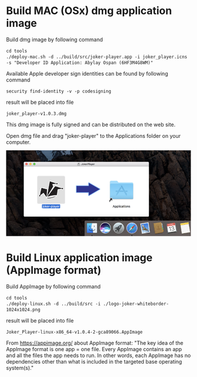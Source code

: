 # Build MAC (OSx) dmg application image

Build dmg image by following command
```
cd tools 
./deploy-mac.sh -d ../build/src/joker-player.app -i joker_player.icns -s "Developer ID Application: Abylay Ospan (6HF3M4G8WM)"
```
Available Apple developer sign identities can be found by following command
```
security find-identity -v -p codesigning
```

result will be placed into file
```
joker_player-v1.0.3.dmg
```
This dmg image is fully signed and can be distributed on the web site.

Open dmg file and drag "joker-player" to the Applications folder on your computer.

![](mac-install.png "Joker Player install on MAC")

# Build Linux application image (AppImage format)

Build AppImage by following command
```
cd tools 
./deploy-linux.sh -d ../build/src -i ./logo-joker-whiteborder-1024x1024.png
```

result will be placed into file
```
Joker_Player-linux-x86_64-v1.0.4-2-gca89066.AppImage
```

From https://appimage.org/ about AppImage format:
"The key idea of the AppImage format is one app = one file. Every AppImage contains an app and all the files the app needs to run. In other words, each AppImage has no dependencies other than what is included in the targeted base operating system(s)."

